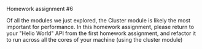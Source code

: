 Homework assignment #6

Of all the modules we just explored, the Cluster module is likely the most important for performance. In this homework assignment, please return to your "Hello World" API from the first homework assignment, and refactor it to run across all the cores of your machine (using the cluster module)
